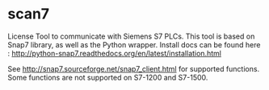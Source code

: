 scan7
=====
License
Tool to communicate with Siemens S7 PLCs.
This tool is based on Snap7 library, as well as the Python wrapper.
Install docs can be found here : http://python-snap7.readthedocs.org/en/latest/installation.html

See http://snap7.sourceforge.net/snap7_client.html for supported functions.
Some functions are not supported on S7-1200 and S7-1500.
